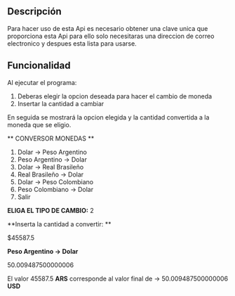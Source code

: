 ## Descripción

Para hacer uso de esta Api es necesario obtener una clave unica que proporciona esta Api para ello solo necesitaras una direccion de correo electronico y despues esta lista para usarse.

## Funcionalidad

Al ejecutar el programa:
1. Deberas elegir la opcion deseada para hacer el cambio de moneda
2. Insertar la cantidad a cambiar

En seguida se mostrará la opcion elegida y la cantidad convertida a la moneda que se eligio.

** CONVERSOR MONEDAS **
1. Dolar -> Peso Argentino
2. Peso Argentino -> Dolar
3. Dolar -> Real Brasileño
4. Real Brasileño -> Dolar
5. Dolar -> Peso Colombiano
6. Peso Colombiano -> Dolar
0. Salir

**ELIGA EL TIPO DE CAMBIO:**
2

**Inserta la cantidad a convertir: **

$45587.5

**Peso Argentino -> Dolar**

50.009487500000006

El valor 45587.5 **ARS** corresponde al valor final de -> 50.009487500000006 **USD**

